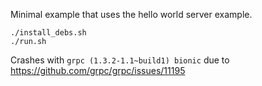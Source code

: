 Minimal example that uses the hello world server example.

```
./install_debs.sh
./run.sh
```

Crashes with `grpc (1.3.2-1.1~build1) bionic` due to https://github.com/grpc/grpc/issues/11195
